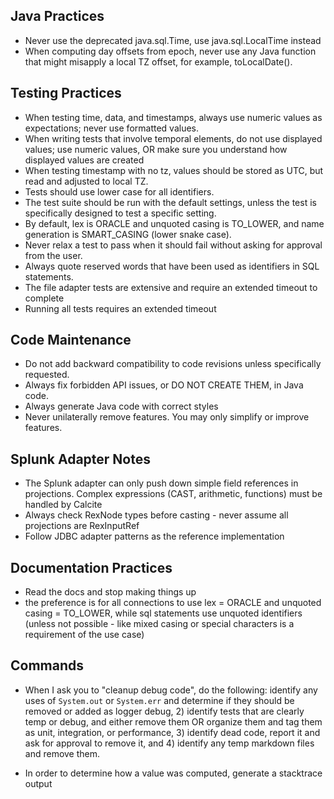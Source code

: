 ## Java Practices

- Never use the deprecated java.sql.Time, use java.sql.LocalTime instead
- When computing day offsets from epoch, never use any Java function that might misapply a local TZ offset, for example, toLocalDate().

## Testing Practices
- When testing time, data, and timestamps, always use numeric values as expectations; never use formatted values.
- When writing tests that involve temporal elements, do not use displayed values; use numeric values, OR make sure you understand how displayed values are created
- When testing timestamp with no tz, values should be stored as UTC, but read and adjusted to local TZ.
- Tests should use lower case for all identifiers.
- The test suite should be run with the default settings, unless the test is specifically designed to test a specific setting.
- By default, lex is ORACLE and unquoted casing is TO_LOWER, and name generation is SMART_CASING (lower snake case).
- Never relax a test to pass when it should fail without asking for approval from the user.
- Always quote reserved words that have been used as identifiers in SQL statements.
- The file adapter tests are extensive and require an extended timeout to complete
- Running all tests requires an extended timeout


## Code Maintenance

- Do not add backward compatibility to code revisions unless specifically requested.
- Always fix forbidden API issues, or DO NOT CREATE THEM, in Java code.
- Always generate Java code with correct styles
- Never unilaterally remove features. You may only simplify or improve features.

## Splunk Adapter Notes

- The Splunk adapter can only push down simple field references in projections. Complex expressions (CAST, arithmetic, functions) must be handled by Calcite
- Always check RexNode types before casting - never assume all projections are RexInputRef
- Follow JDBC adapter patterns as the reference implementation

## Documentation Practices

- Read the docs and stop making things up
- the preference is for all connections to use lex = ORACLE and unquoted casing = TO_LOWER, while sql statements use unquoted identifiers (unless not possible - like mixed casing or special characters is a requirement of the use case)

## Commands
- When I ask you to "cleanup debug code", do the following: identify any uses of `System.out` or `System.err` and determine if they should be removed or added as logger debug, 2) identify tests that are clearly temp or debug, and either remove them OR organize them and tag them as unit, integration, or performance, 3) identify dead code, report it and ask for approval to remove it, and 4) identify any temp markdown files and remove them.

- In order to determine how a value was computed, generate a stacktrace output
